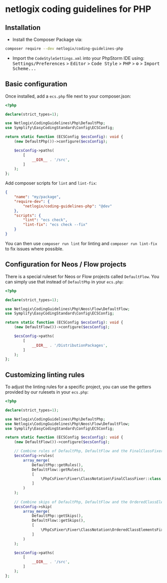 # netlogix coding guidelines for PHP

## Installation
- Install the Composer Package via:
```bash
composer require --dev netlogix/coding-guidelines-php
```

- Import the `CodeStyleSettings.xml` into your PhpStorm IDE using:
<kbd>Settings/Preferences</kbd> > <kbd>Editor</kbd> > <kbd>Code Style</kbd> > <kbd>PHP</kbd> > <kbd>⚙️</kbd> > <kbd>Import Scheme...</kbd>


## Basic configuration
Once installed, add a `ecs.php` file next to your composer.json:

```php
<?php

declare(strict_types=1);

use Netlogix\CodingGuidelines\Php\DefaultPhp;
use Symplify\EasyCodingStandard\Config\ECSConfig;

return static function (ECSConfig $ecsConfig): void {
    (new DefaultPhp())->configure($ecsConfig);

    $ecsConfig->paths(
        [
            __DIR__ . '/src',
        ]
    );
};
```

Add composer scripts for `lint` and `lint-fix`:
```json
{
    "name": "my/package",
    "require-dev": {
        "netlogix/coding-guidelines-php": "@dev"
    },
    "scripts": {
        "lint": "ecs check",
        "lint-fix": "ecs check --fix"
    }
}
```

You can then use `composer run lint` for linting and `composer run lint-fix` to fix issues where possible.

## Configuration for Neos / Flow projects
There is a special ruleset for Neos or Flow projects called `DefaultFlow`. You can simply use that instead of `DefaultPhp` in your `ecs.php`:

```php
<?php

declare(strict_types=1);

use Netlogix\CodingGuidelines\Php\Neos\Flow\DefaultFlow;
use Symplify\EasyCodingStandard\Config\ECSConfig;

return static function (ECSConfig $ecsConfig): void {
    (new DefaultFlow())->configure($ecsConfig);

    $ecsConfig->paths(
        [
            __DIR__ . '/DistributionPackages',
        ]
    );
};
```

## Customizing linting rules
To adjust the linting rules for a specific project, you can use the getters provided by our rulesets in your `ecs.php`:

```php
<?php

declare(strict_types=1);

use Netlogix\CodingGuidelines\Php\DefaultPhp;
use Netlogix\CodingGuidelines\Php\Neos\Flow\DefaultFlow;
use Symplify\EasyCodingStandard\Config\ECSConfig;

return static function (ECSConfig $ecsConfig): void {
    (new DefaultFlow())->configure($ecsConfig);

    // Combine rules of DefaultPhp, DefaultFlow and the FinalClassFixer
    $ecsConfig->rules(
        array_merge(
            DefaultPhp::getRules(),
            DefaultFlow::getRules(),
            [
                \PhpCsFixer\Fixer\ClassNotation\FinalClassFixer::class,
            ]
        )
    );
    
    // Combine skips of DefaultPhp, DefaultFlow and the OrderedClassElementsFixer
    $ecsConfig->skip(
        array_merge(
            DefaultPhp::getSkips(),
            DefaultFlow::getSkips(),
            [
                \PhpCsFixer\Fixer\ClassNotation\OrderedClassElementsFixer::class,
            ]
        )
    );

    $ecsConfig->paths(
        [
            __DIR__ . '/src',
        ]
    );
};

```
